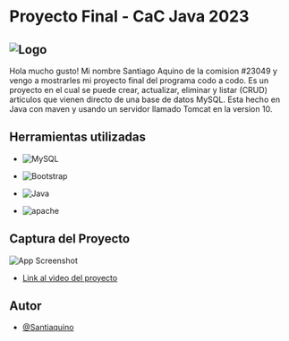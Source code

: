 # Proyecto Final - CaC Java 2023

## ![Logo](/home/santi/Documentos/JAVA/tp_integrador_front/assets/img/codoacodo.png)

Hola mucho gusto! Mi nombre Santiago Aquino de la comision #23049 y
vengo a mostrarles mi proyecto final del programa codo a codo. Es
un proyecto en el cual se puede crear, actualizar, eliminar y
listar (CRUD) articulos que vienen directo de una base de datos
MySQL. Esta hecho en Java con maven y usando un servidor llamado
Tomcat en la version 10.

## Herramientas utilizadas

- ![MySQL](https://img.shields.io/badge/mysql-%2300f.svg?style=for-the-badge&logo=mysql&logoColor=white)

- ![Bootstrap](https://img.shields.io/badge/bootstrap-%238511FA.svg?style=for-the-badge&logo=bootstrap&logoColor=white)

- ![Java](https://img.shields.io/badge/java-%23ED8B00.svg?style=for-the-badge&logo=openjdk&logoColor=white)

- ![apache](https://camo.githubusercontent.com/0e21032496ce70cd98f1e7d08709a255b9e51cefabe03cc7c4199e2ae4adbf20/68747470733a2f2f696d672e736869656c64732e696f2f62616467652f617061636865253230746f6d6361742d2532334638444337352e7376673f7374796c653d666f722d7468652d6261646765266c6f676f3d6170616368652d746f6d636174266c6f676f436f6c6f723d626c61636b)

## Captura del Proyecto

![App Screenshot](/home/santi/Documentos/JAVA/captura-proyecto.png)

- [Link al video del proyecto](https://www.youtube.com/watch?v=s8owFe2LzoQ)

## Autor

- [@Santiaquino](https://github.com/Santiaquino)
